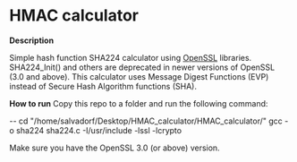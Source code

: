 # HMAC calculator

**Description**

Simple hash function SHA224 calculator using [OpenSSL](https://www.openssl.org/docs/manmaster/man3/SHA256.html) libraries. SHA224_Init() and others are deprecated in newer versions of OpenSSL (3.0 and above). This calculator uses Message Digest Functions (EVP) instead of Secure Hash Algorithm functions (SHA). 

****How to run****
Copy this repo to a folder and run the following command: 
 
 -- cd "/home/salvadorf/Desktop/HMAC_calculator/HMAC_calculator/"
gcc -o sha224 sha224.c -I/usr/include -lssl -lcrypto

Make sure you have the OpenSSL 3.0 (or above) version.
